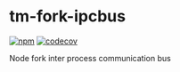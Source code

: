 # tm-fork-ipcbus

[![npm](https://img.shields.io/npm/v/tm-fork-ipcbus.svg)](https://www.npmjs.org/package/tm-fork-ipcbus)
[![codecov](https://codecov.io/gh/RomanBurunkov/tm-fork-ipcbus/branch/main/graph/badge.svg?token=BFS5HL3HHA)](https://codecov.io/gh/RomanBurunkov/tm-fork-ipcbus)

Node fork inter process communication bus
